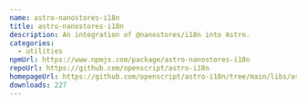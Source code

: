 ```yaml
---
name: astro-nanostores-i18n
title: astro-nanostores-i18n
description: An integration of @nanostores/i18n into Astro.
categories:
  - utilities
npmUrl: https://www.npmjs.com/package/astro-nanostores-i18n
repoUrl: https://github.com/openscript/astro-i18n
homepageUrl: https://github.com/openscript/astro-i18n/tree/main/libs/astro-nanostores-i18n
downloads: 227
---
```

